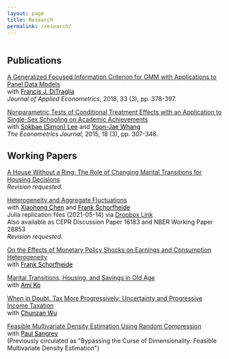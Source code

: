 ```yaml
---
layout: page
title: Research
permalink: /research/
---
```


 
<hr style="clear:both;visibility: hidden;" />  


## Publications

[A Generalized Focused Information Criterion for GMM with Applications to Panel Data Models](https://onlinelibrary.wiley.com/doi/abs/10.1002/jae.2614)<br>
with <a href="https://ditraglia.com" style="color:#000000;">Francis J. DiTraglia</a><br>
 <i>Journal of Applied Econometrics</i>, 2018, 33 (3), pp. 378-397.

[Nonparametric Tests of Conditional Treatment Effects with an Application to Single-Sex Schooling on Academic Achievements](http://onlinelibrary.wiley.com/doi/10.1111/ectj.12050/abstract)<br> 
with <a href="https://sites.google.com/site/sokbae/" style="color:#000000;">Sokbae (Simon) Lee</a> and <a href="https://sites.google.com/site/whangyjhomepage/" style="color:#000000;">Yoon-Jae Whang</a><br>
<i>The Econometrics Journal</i>, 2015, 18 (3), pp. 307-346.

## Working Papers

[A House Without a Ring: The Role of Changing Marital Transitions for Housing Decisions](https://github.com/minsuc/Econ103_LPS/raw/master/papers/Submission_MChang.pdf)<br> 
<i>Revision requested</i>. 

[Heterogeneity and Aggregate Fluctuations](https://github.com/minsuc/Econ103_LPS/raw/master/papers/EvalHAmodels_v6_pub.pdf)<br> 
with <a href="https://sites.google.com/site/xiaohongchenyale/" style="color:#000000;">Xiaohong Chen</a> and <a href="https://web.sas.upenn.edu/schorf/" style="color:#000000;">Frank Schorfheide</a><br>
Julia replication files (2021-05-14) via [Dropbox Link](https://www.dropbox.com/s/psys75jdqbne55p/Heterogeneity%20Replication%20Files.zip?dl=0)<br>
Also available as CEPR Discussion Paper 16183 and NBER Working Paper 28853<br>
<i>Revision requested</i>.

[On the Effects of Monetary Policy Shocks on Earnings and Consumption Heterogeneity](https://github.com/minsuc/Econ103_LPS/raw/master/papers/HH_Het_MP_v4.pdf)<br>
with <a href="https://web.sas.upenn.edu/schorf/" style="color:#000000;">Frank Schorfheide</a><br>

[Marital Transitions, Housing, and Savings in Old Age](https://github.com/minsuc/Econ103_LPS/raw/master/papers/Chang_Ko_March2021.pdf)<br> 
with <a href="http://www.ko-ami.com/" style="color:#000000;">Ami Ko</a>

[When in Doubt, Tax More Progressively: Uncertainty and Progressive Income Taxation](https://github.com/minsuc/Econ103_LPS/raw/master/papers/OTUP.pdf)<br> 
with <a href="https://sites.google.com/site/chunzanwu/" style="color:#000000;">Chunzan Wu</a>

[Feasible Multivariate Density Estimation Using Random Compression](https://github.com/minsuc/Econ103_LPS/raw/master/papers/ChangSangrey_web.pdf)<br> 
with <a href="https://sangrey.io/" style="color:#000000;">Paul Sangrey</a><br>
(Previously circulated as "Bypassing the Curse of Dimensionality: Feasible Multivariate Density Estimation") 


